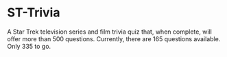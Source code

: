 # ST-Trivia
A Star Trek television series and film trivia quiz that, when complete, will offer more than
500 questions. Currently, there are 165 questions available. Only 335 to go.
